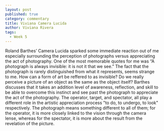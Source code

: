 ```yaml
---
layout: post
published: true
category: commentary
title: Viviana Camera Lucida
author: Viviana Rivera
tags:
  - Week 5
---
```

Roland Barthes’ Camera Lucida sparked some immediate reaction out of me especially surrounding the perception of photographs versus appreciating the act of photography. One of the most memorable quotes for me was “A photograph is always invisible: it is not it that we see.” The fact that the photograph is rarely distinguished from what it represents, seems strange to me. How can a form of art be reffered to as invisible? Do we really perceive a picture of an object as the same as the object itself?  Barthes discusses that it takes an addition level of awareness, reflection, and skill to be able to overcome this instinct and see past the photograph to appreciate the act of the photography. The operator, target, and spectator, all play a different role in the artistic appreciation process "to do, to undergo, to look" respectively. The photograph means something different to all of them; for the operator, it is more closely linked to the vision through the camera lense, whereas for the spectator, it is more about the result from the revelation of the picture.